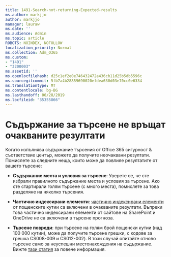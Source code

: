 ```yaml
---
title: 1491-Search-not-returning-Expected-results
ms.author: markjjo
author: markjjo
manager: lauraw
ms.date: ''
ms.audience: Admin
ms.topic: article
ROBOTS: NOINDEX, NOFOLLOW
localization_priority: Normal
ms.collection: Adm_O365
ms.custom:
- "1491"
- "3200003"
ms.assetid: ''
ms.openlocfilehash: d25c1ef2e0e746432472a436cb11d25b5db5596c
ms.sourcegitcommit: 5fb7a4b28859690020efdea630d03e70cc0e6334
ms.translationtype: MT
ms.contentlocale: bg-BG
ms.lasthandoff: 06/28/2019
ms.locfileid: "35355866"
---
```

# <a name="content-search-not-returning-expected-results"></a>Съдържание за търсене не връщат очакваните резултати

Когато изпълнява съдържание търсения от Office 365 сигурност & съответствие център, можете да получите неочаквани резултати. Помислете за следните неща, които може да повлияе резултатите от вашето търсене:

- **Съдържание места и условия за търсене**: Уверете се, че сте избрали правилното съдържание места и условия за търсене. Ако сте стартирали голям търсене (с много места), помислете за това разделяне на няколко търсения.

- **Частично индексирани елементи**: [частично индексирани елементи](https://docs.microsoft.com/office365/securitycompliance/partially-indexed-items-in-content-search) от пощенските кутии са включени в очакваните резултати. Въпреки това частично индексирани елементи от сайтове на SharePoint и OneDrive не са включени в търсене прогноза.

- **Търсене повреди**: при търсене на голям брой пощенски кутии (над 100 000 кутии), може да получите търсене грешки, с кодове за грешка CS008-009 и CS012-002). В този случай опитайте отново търсене само за неуспешни местонахождения на съдържание. Вижте [тази статия](https://docs.microsoft.com/office365/securitycompliance/retry-failed-content-search) за повече информация.
